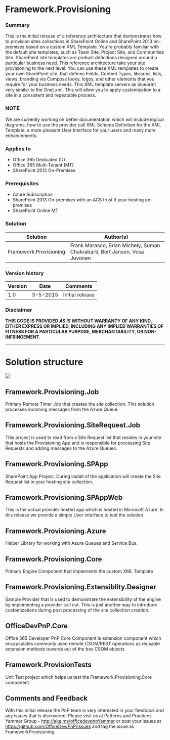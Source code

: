 # Framework.Provisioning #

### Summary ###
 
This is the initial release of a reference architecture that demonstrates how to provision sites collections in SharePoint Online and SharePoint 2013 on-premises based on a custom XML Template. You're probably familiar with the default site templates, such as Team Site, Project Site, and Communities Site. SharePoint site templates are prebuilt definitions designed around a particular business need. This reference architecture take your site provisioning to the next level.  You can use these XML templates to create your own SharePoint site, that defines Fields, Content Types, libraries, lists, views, branding via Compose looks, logos, and other elements that you require for your business needs. This XML template servers as blueprint very similar to the Onet.xml. This will allow you to apply customization to a site in a consistent and repeatable process. 

### NOTE ###
We are currently working on better documentation which will include logical diagrams, how to use the provider call  XML Schema Definition for the XML Template, a more pleasant User Interface for your users and many more enhancements. 

### Applies to ###
- Office 365 Dedicated (D)
- Office 365 Multi-Tenant (MT)
- SharePoint 2013 On-Premises

### Prerequisites ###
- Azure Subscription
- SharePoint 2013 On-premises with an ACS trust if your hosting on-premises
- SharePoint Online MT 

### Solution ###
Solution | Author(s)
---------|----------
Framework.Provisioning | Frank Marasco, Brian Michely, Suman Chakrabarti, Bert Jansen, Vesa Juvonen


### Version history ###

Version  | Date | Comments
---------| -----| --------
1.0  | 3-5-2015 | Initial release

### Disclaimer ###
**THIS CODE IS PROVIDED *AS IS* WITHOUT WARRANTY OF ANY KIND, EITHER EXPRESS OR IMPLIED, INCLUDING ANY IMPLIED WARRANTIES OF FITNESS FOR A PARTICULAR PURPOSE, MERCHANTABILITY, OR NON-INFRINGEMENT.**

----------

# Solution structure #

![](http://i.imgur.com/fbkfFYS.png)

## Framework.Provisioning.Job ##
Primary Remote Timer Job that creates the site collection. This solution processes incoming messages from the Azure Queue. 

## Framework.Provisioning.SiteRequest.Job ##
This project is used to read from a Site Request list that resides in your site that hosts the Provisioning App and is responsible for processing Site Requests and adding messages to the Azure Queues. 

## Framework.Provisioning.SPApp ##
SharePoint App Project. During install of the application will create the Site Request list in your hosting site collection.

## Framework.Provisioning.SPAppWeb ##
This is the actual provider hosted app which is hosted in Microsoft Azure. In this release we provide a simple User interface to test the solution. 

## Framework.Provisioning.Azure ##
Helper Library for working with Azure Queues and Service Bus.

## Framework.Provisioning.Core ##
Primary Engine Component that implements the custom XML Template

## Framework.Provisioning.Extensiblity.Designer ##
Sample Provider that is used to demonstrate the extensibility of the engine by implementing a provider call out. This is just another way to introduce customizations during post processing of the site collection creation.

## OfficeDevPnP.Core ##
Office 365 Developer PnP Core Component is extension component which encapsulates commonly used remote CSOM/REST operations as reusable extension methods towards out of the box CSOM objects 

## Framework.ProvisionTests ##
Unit Test project which helps us test the Framework.Provisioning.Core component

## Comments and Feedback ##
With this initial release the PnP team is very interested in your feedback and any issues that is discovered. Please visit us at  Patterns and Practices Yammer Group - http://aka.ms/officedevpnpYammer or post your issues at https://github.com/OfficeDev/PnP/issues and tag the issue as FrameworkProvisioning.

